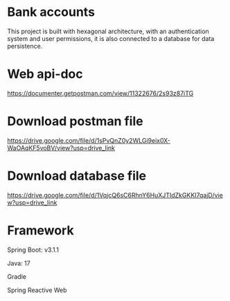 # Bank accounts
This project is built with hexagonal architecture, with an authentication system and user permissions, it is also connected to a database for data persistence.

# Web api-doc
https://documenter.getpostman.com/view/11322676/2s93z87iTG

# Download postman file
https://drive.google.com/file/d/1sPvQnZ0y2WLGi9eix0X-WaOAqKF5voBV/view?usp=drive_link

# Download database file
https://drive.google.com/file/d/1VqjcQ6sC6RhnY6HuXJTIdZkGKKI7qajD/view?usp=drive_link


# Framework
Spring Boot: v3.1.1

Java: 17

Gradle

Spring Reactive Web